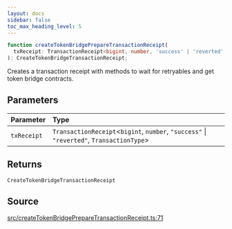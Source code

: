 ```yaml
---
layout: docs
sidebar: false
toc_max_heading_level: 5
---
```


```ts
function createTokenBridgePrepareTransactionReceipt(
  txReceipt: TransactionReceipt<bigint, number, 'success' | 'reverted', TransactionType>,
): CreateTokenBridgeTransactionReceipt;
```

Creates a transaction receipt with methods to wait for retryables and get
token bridge contracts.

## Parameters

| Parameter   | Type                                                                                       |
| :---------- | :----------------------------------------------------------------------------------------- |
| `txReceipt` | `TransactionReceipt`\<`bigint`, `number`, `"success"` \| `"reverted"`, `TransactionType`\> |

## Returns

`CreateTokenBridgeTransactionReceipt`

## Source

[src/createTokenBridgePrepareTransactionReceipt.ts:71](https://github.com/OffchainLabs/arbitrum-orbit-sdk/blob/9d5595a042e42f7d6b9af10a84816c98ea30f330/src/createTokenBridgePrepareTransactionReceipt.ts#L71)
